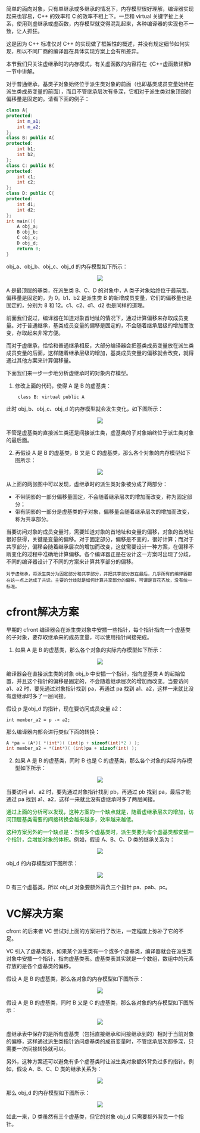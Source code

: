 简单的面向对象，只有单继承或多继承的情况下，内存模型很好理解，编译器实现起来也容易，C++ 的效率和 C 的效率不相上下。一旦和 virtual 关键字扯上关系，使用到虚继承或虚函数，内存模型就变得混乱起来，各种编译器的实现也不一致，让人抓狂。

这是因为 C++ 标准仅对 C++ 的实现做了框架性的概述，并没有规定细节如何实现，所以不同厂商的编译器在具体实现方案上会有所差异。

本节我们只关注虚继承时的内存模式，有关虚函数的内容将在《C++虚函数详解》一节中讲解。

对于普通继承，基类子对象始终位于派生类对象的前面（也即基类成员变量始终在派生类成员变量的前面），而且不管继承层次有多深，它相对于派生类对象顶部的偏移量是固定的。请看下面的例子：

```c++
class A{
protected:
    int m_a1;
    int m_a2;
};
class B: public A{
protected:
    int b1;
    int b2;
};
class C: public B{
protected:
    int c1;
    int c2;
};
class D: public C{
protected:
    int d1;
    int d2;
};
int main(){
    A obj_a;
    B obj_b;
    C obj_c;
    D obj_d;
    return 0;
}
```

obj_a、obj_b、obj_c、obj_d 的内存模型如下所示：

<div align="center"><img src="https://cdn.jsdelivr.net/gh/lcekold/blogimage@main/c++note/16.jpg"></div>

A 是最顶层的基类，在派生类 B、C、D 的对象中，A 类子对象始终位于最前面，偏移量是固定的，为 0。b1、b2 是派生类 B 的新增成员变量，它们的偏移量也是固定的，分别为 8 和 12。c1、c2、d1、d2 也是同样的道理。

前面我们说过，编译器在知道对象首地址的情况下，通过计算偏移来存取成员变量。对于普通继承，基类成员变量的偏移是固定的，不会随着继承层级的增加而改变，存取起来非常方便。

而对于虚继承，恰恰和普通继承相反，大部分编译器会把基类成员变量放在派生类成员变量的后面，这样随着继承层级的增加，基类成员变量的偏移就会改变，就得通过其他方案来计算偏移量。

下面我们来一步一步地分析虚继承时的对象内存模型。

1) 修改上面的代码，使得 A 是 B 的虚基类：

        class B: virtual public A


此时 obj_b、obj_c、obj_d 的内存模型就会发生变化，如下图所示：

<div align="center"><img src="https://cdn.jsdelivr.net/gh/lcekold/blogimage@main/c++note/17.jpg"></div>

不管是虚基类的直接派生类还是间接派生类，虚基类的子对象始终位于派生类对象的最后面。

2) 再假设 A 是 B 的虚基类，B 又是 C 的虚基类，那么各个对象的内存模型如下图所示：

<div align="center"><img src="https://cdn.jsdelivr.net/gh/lcekold/blogimage@main/c++note/18.jpg"></div>

从上面的两张图中可以发现，虚继承时的派生类对象被分成了两部分：

* 不带阴影的一部分偏移量固定，不会随着继承层次的增加而改变，称为固定部分；
* 带有阴影的一部分是虚基类的子对象，偏移量会随着继承层次的增加而改变，称为共享部分。

当要访问对象的成员变量时，需要知道对象的首地址和变量的偏移，对象的首地址很好获得，关键是变量的偏移。对于固定部分，偏移是不变的，很好计算；而对于共享部分，偏移会随着继承层次的增加而改变，这就需要设计一种方案，在偏移不断变化的过程中准确地计算偏移。各个编译器正是在设计这一方案时出现了分歧，不同的编译器设计了不同的方案来计算共享部分的偏移。

    对于虚继承，将派生类分为固定部分和共享部分，并把共享部分放在最后，几乎所有的编译器都在这一点上达成了共识。主要的分歧就是如何计算共享部分的偏移，可谓是百花齐放，没有统一标准。

# cfront解决方案
早期的 cfront 编译器会在派生类对象中安插一些指针，每个指针指向一个虚基类的子对象，要存取继承来的成员变量，可以使用指针间接完成。

1) 如果 A 是 B 的虚基类，那么各个对象的实际内存模型如下所示：

<div align="center"><img src="https://cdn.jsdelivr.net/gh/lcekold/blogimage@main/c++note/19.jpg"></div>

编译器会在直接派生类的对象 obj_b 中安插一个指针，指向虚基类 A 的起始位置，并且这个指针的偏移是固定的，不会随着继承层次的增加而改变。当要访问 a1、a2 时，要先通过对象指针找到 pa，再通过 pa 找到 a1、a2，这样一来就比没有虚继承时多了一层间接。

假设 p 是obj_d 的指针，现在要访问成员变量 a2：

    int member_a2 = p -> a2;

那么编译器内部会进行类似下面的转换：

```c++
A *pa = (A*)( *(int*)( (int)p + sizeof(int)*2 ) );
int member_a2 = *(int*)( (int)pa + sizeof(int) );
```

2) 如果 A 是 B 的虚基类，同时 B 也是 C 的虚基类，那么各个对象的实际内存模型如下所示：

<div align="center"><img src="https://cdn.jsdelivr.net/gh/lcekold/blogimage@main/c++note/20.jpg"></div>

当要访问 a1、a2 时，要先通过对象指针找到 pb，再通过 pb 找到 pa，最后才能通过 pa 找到 a1、a2，这样一来就比没有虚继承时多了两层间接。

<font color="green">通过上面的分析可以发现，这种方案的一个缺点就是，随着虚继承层次的增加，访问顶层基类需要的间接转换会越来越多，效率越来越低。</font>

<font color="green">这种方案另外的一个缺点是：当有多个虚基类时，派生类要为每个虚基类都安插一个指针，会增加对象的体积。</font>例如，假设 A、B、C、D 类的继承关系为：

<div align="center"><img src="https://cdn.jsdelivr.net/gh/lcekold/blogimage@main/c++note/21.jpg"></div>

obj_d 的内存模型如下图所示：

<div align="center"><img src="https://cdn.jsdelivr.net/gh/lcekold/blogimage@main/c++note/22.jpg"></div>

D 有三个虚基类，所以 obj_d 对象要额外背负三个指针 pa、pab、pc。

# VC解决方案

cfront 的后来者 VC 尝试对上面的方案进行了改进，一定程度上弥补了它的不足。

VC 引入了虚基类表，如果某个派生类有一个或多个虚基类，编译器就会在派生类对象中安插一个指针，指向虚基类表。虚基类表其实就是一个数组，数组中的元素存放的是各个虚基类的偏移。

假设 A 是 B 的虚基类，那么各对象的内存模型如下图所示：

<div align="center"><img src="https://cdn.jsdelivr.net/gh/lcekold/blogimage@main/c++note/23.jpg"></div>

假设 A 是 B 的虚基类，同时 B 又是 C 的虚基类，那么各对象的内存模型如下图所示：

<div align="center"><img src="https://cdn.jsdelivr.net/gh/lcekold/blogimage@main/c++note/24.jpg"></div>

虚继承表中保存的是所有虚基类（包括直接继承和间接继承到的）相对于当前对象的偏移，这样通过派生类指针访问虚基类的成员变量时，不管继承层次都多深，只需要一次间接转换就可以。

另外，这种方案还可以避免有多个虚基类时让派生类对象额外背负过多的指针。例如，假设 A、B、C、D 类的继承关系为：

<div align="center"><img src="https://cdn.jsdelivr.net/gh/lcekold/blogimage@main/c++note/21.jpg"></div>

那么 obj_d 的内存模型如下图所示：

<div align="center"><img src="https://cdn.jsdelivr.net/gh/lcekold/blogimage@main/c++note/26.jpg"></div>

如此一来，D 类虽然有三个虚基类，但它的对象 obj_d 只需要额外背负一个指针。